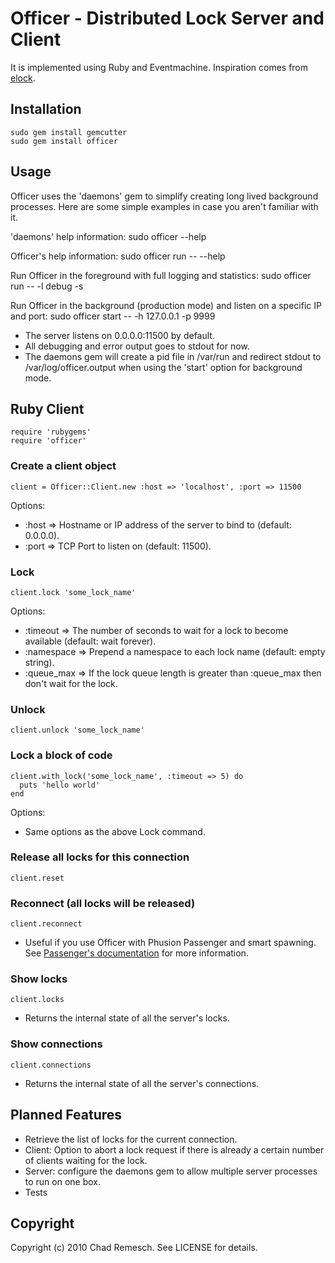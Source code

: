 # Officer - Distributed Lock Server and Client

It is implemented using Ruby and Eventmachine. Inspiration comes from [elock](http://github.com/dustin/elock).

## Installation

    sudo gem install gemcutter
    sudo gem install officer

## Usage

Officer uses the 'daemons' gem to simplify creating long lived background processes.
Here are some simple examples in case you aren't familiar with it.

'daemons' help information:
    sudo officer --help

Officer's help information:
    sudo officer run -- --help

Run Officer in the foreground with full logging and statistics:
    sudo officer run -- -l debug -s

Run Officer in the background (production mode) and listen on a specific IP and port:
    sudo officer start -- -h 127.0.0.1 -p 9999

- The server listens on 0.0.0.0:11500 by default.
- All debugging and error output goes to stdout for now.
- The daemons gem will create a pid file in /var/run and redirect stdout to /var/log/officer.output when using the 'start' option for background mode.

## Ruby Client

    require 'rubygems'
    require 'officer'

### Create a client object

    client = Officer::Client.new :host => 'localhost', :port => 11500

Options:

- :host => Hostname or IP address of the server to bind to (default: 0.0.0.0).
- :port => TCP Port to listen on (default: 11500).


### Lock

    client.lock 'some_lock_name'

Options:

- :timeout => The number of seconds to wait for a lock to become available (default: wait forever).
- :namespace => Prepend a namespace to each lock name (default: empty string).
- :queue_max => If the lock queue length is greater than :queue_max then don't wait for the lock.


### Unlock

    client.unlock 'some_lock_name'


### Lock a block of code

    client.with_lock('some_lock_name', :timeout => 5) do
      puts 'hello world'
    end

Options:

- Same options as the above Lock command.


### Release all locks for this connection

    client.reset


### Reconnect (all locks will be released)

    client.reconnect

- Useful if you use Officer with Phusion Passenger and smart spawning.  See [Passenger's documentation](http://www.modrails.com/documentation/Users%20guide%20Apache.html#_smart_spawning_gotcha_1_unintential_file_descriptor_sharing) for more information.


### Show locks

    client.locks

- Returns the internal state of all the server's locks.


### Show connections

    client.connections

- Returns the internal state of all the server's connections.

## Planned Features

- Retrieve the list of locks for the current connection.
- Client: Option to abort a lock request if there is already a certain number of clients waiting for the lock.
- Server: configure the daemons gem to allow multiple server processes to run on one box.
- Tests

## Copyright

Copyright (c) 2010 Chad Remesch. See LICENSE for details.
